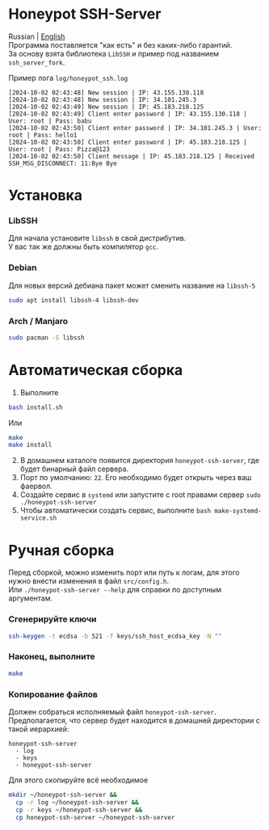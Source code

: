 # Honeypot SSH-Server
Russian | [English](README.md)</br>
Программа поставляется "как есть" и без каких-либо гарантий. </br>
За основу взята библиотека `LibSSH` и пример под названием `ssh_server_fork`.

Пример лога `log/honeypot_ssh.log`</br>
```
[2024-10-02 02:43:48] New session | IP: 43.155.130.118
[2024-10-02 02:43:48] New session | IP: 34.101.245.3
[2024-10-02 02:43:49] New session | IP: 45.183.218.125
[2024-10-02 02:43:49] Client enter password | IP: 43.155.130.118 | User: root | Pass: babu
[2024-10-02 02:43:50] Client enter password | IP: 34.101.245.3 | User: root | Pass: hello1
[2024-10-02 02:43:50] Client enter password | IP: 45.183.218.125 | User: root | Pass: Pizza@123
[2024-10-02 02:43:50] Client message | IP: 45.183.218.125 | Received SSH_MSG_DISCONNECT: 11:Bye Bye
```

# Установка
### LibSSH
Для начала установите `libssh` в свой дистрибутив.</br>
У вас так же должны быть компилятор `gcc`.

### Debian
Для новых версий дебиана пакет может сменить название на `libssh-5`
```bash
sudo apt install libssh-4 libssh-dev
```

### Arch / Manjaro
```bash
sudo pacman -S libssh
```

# Автоматическая сборка
1. Выполните
```bash
bash install.sh
```
Или
```bash
make
make install
```
2. В домашнем каталоге появится директория `honeypot-ssh-server`, где будет бинарный файл сервера.</br>
3. Порт по умолчанию: `22`. Его необходимо будет открыть через ваш фаервол.</br>
4. Создайте сервис в `systemd` или запустите с root правами сервер `sudo ./honeypot-ssh-server`
5. Чтобы автоматически создать сервис, выполните `bash make-systemd-service.sh`

# Ручная сборка
Перед сборкой, можно изменить порт или путь к логам, для этого нужно внести изменения в файл `src/config.h`.</br>
Или `./honeypot-ssh-server --help` для справки по доступным аргументам.</br>

### Сгенерируйте ключи
```bash
ssh-keygen -t ecdsa -b 521 -f keys/ssh_host_ecdsa_key -N ""
```

### Наконец, выполните
```bash
make
```

### Копирование файлов
Должен собраться исполняемый файл `honeypot-ssh-server`.</br>
Предполагается, что сервер будет находится в домашней директории с такой иерархией:</br>
```
honeypot-ssh-server
  - log
  - keys
  - honeypot-ssh-server
```

Для этого скопируйте всё необходимое
```bash
mkdir ~/honeypot-ssh-server &&
  cp -r log ~/honeypot-ssh-server &&
  cp -r keys ~/honeypot-ssh-server &&
  cp honeypot-ssh-server ~/honeypot-ssh-server
```
